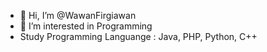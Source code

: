 - 👋 Hi, I’m @WawanFirgiawan
- 👀 I’m interested in Programming
- Study Programming Languange : Java, PHP, Python, C++

<!---
WawanFirgiawan/WawanFirgiawan is a ✨ special ✨ repository because its `README.md` (this file) appears on your GitHub profile.
You can click the Preview link to take a look at your changes.
--->
